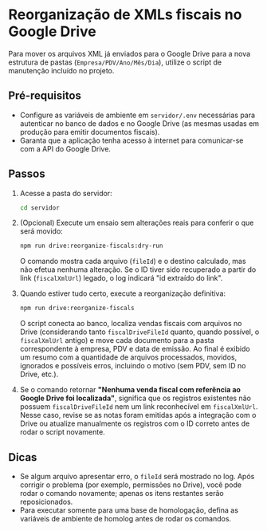 # Reorganização de XMLs fiscais no Google Drive

Para mover os arquivos XML já enviados para o Google Drive para a nova estrutura de pastas (`Empresa/PDV/Ano/Mês/Dia`), utilize o script de manutenção incluído no projeto.

## Pré-requisitos

- Configure as variáveis de ambiente em `servidor/.env` necessárias para autenticar no banco de dados e no Google Drive (as mesmas usadas em produção para emitir documentos fiscais).
- Garanta que a aplicação tenha acesso à internet para comunicar-se com a API do Google Drive.

## Passos

1. Acesse a pasta do servidor:

   ```bash
   cd servidor
   ```

2. (Opcional) Execute um ensaio sem alterações reais para conferir o que será movido:

   ```bash
   npm run drive:reorganize-fiscals:dry-run
   ```

   O comando mostra cada arquivo (`fileId`) e o destino calculado, mas não efetua nenhuma alteração. Se o ID tiver sido recuperado a partir do link (`fiscalXmlUrl`) legado, o log indicará "id extraído do link".

3. Quando estiver tudo certo, execute a reorganização definitiva:

   ```bash
   npm run drive:reorganize-fiscals
   ```

   O script conecta ao banco, localiza vendas fiscais com arquivos no Drive (considerando tanto `fiscalDriveFileId` quanto, quando possível, o `fiscalXmlUrl` antigo) e move cada documento para a pasta correspondente à empresa, PDV e data de emissão. Ao final é exibido um resumo com a quantidade de arquivos processados, movidos, ignorados e possíveis erros, incluindo o motivo (sem PDV, sem ID no Drive, etc.).

4. Se o comando retornar **"Nenhuma venda fiscal com referência ao Google Drive foi localizada"**, significa que os registros existentes não possuem `fiscalDriveFileId` nem um link reconhecível em `fiscalXmlUrl`. Nesse caso, revise se as notas foram emitidas após a integração com o Drive ou atualize manualmente os registros com o ID correto antes de rodar o script novamente.

## Dicas

- Se algum arquivo apresentar erro, o `fileId` será mostrado no log. Após corrigir o problema (por exemplo, permissões no Drive), você pode rodar o comando novamente; apenas os itens restantes serão reposicionados.
- Para executar somente para uma base de homologação, defina as variáveis de ambiente de homolog antes de rodar os comandos.
